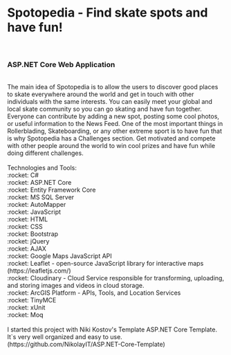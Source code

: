 <h1>Spotopedia - Find skate spots and have fun!</h1> 
<br>
<h3>ASP.NET Core Web Application</h3> 
<br>
The main idea of Spotopedia is to allow the users to discover good places to skate everywhere around the world and get in touch with other individuals with the same interests.
You can easily meet your global and local skate community so you can go skating and have fun together. Everyone can contribute by adding a new spot, posting some cool photos, or useful information to the News Feed. One of the most important things in Rollerblading, Skateboarding, or any other extreme sport is to have fun that is why Spotopedia has a Challenges section. Get motivated and compete with other people around the world to win cool prizes and have fun while doing different challenges.
<br>
<br>
Technologies and Tools:
<br>
:rocket: C#
<br>
:rocket: ASP.NET Core
<br>
:rocket: Entity Framework Core
<br>
:rocket: MS SQL Server
<br>
:rocket: AutoMapper
<br>
:rocket: JavaScript
<br>
:rocket: HTML
<br>
:rocket: CSS
<br>
:rocket: Bootstrap
<br>
:rocket: jQuery
<br>
:rocket: AJAX
<br>
:rocket: Google Maps JavaScript API
<br>
:rocket: Leaflet - open-source JavaScript library
for interactive maps
(https://leafletjs.com/)
<br>
:rocket: Cloudinary - Cloud Service responsible for transforming, uploading, and storing images and videos in cloud storage.
<br>
:rocket: ArcGIS Platform - APIs, Tools, and Location Services
<br>
:rocket: TinyMCE
<br>
:rocket: xUnit
<br>
:rocket: Moq
<br>
<br>
I started this project with Niki Kostov's Template ASP.NET Core Template. It`s very well organized and easy to use.
(https://github.com/NikolayIT/ASP.NET-Core-Template)
